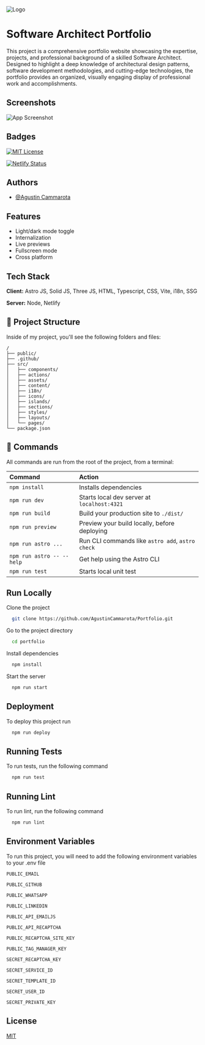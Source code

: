 ![Logo](https://agustincammarota.com/favicon/favicon.svg)

# Software Architect Portfolio

This project is a comprehensive portfolio website showcasing the expertise, projects, and professional background of a skilled Software Architect. Designed to highlight a deep knowledge of architectural design patterns, software development methodologies, and cutting-edge technologies, the portfolio provides an organized, visually engaging display of professional work and accomplishments.

## Screenshots

![App Screenshot](https://agustincammarota.com/assets/website-agustin-cammarota.webp)

## Badges

[![MIT License](https://img.shields.io/badge/License-MIT-green.svg)](https://choosealicense.com/licenses/mit/)

[![Netlify Status](https://api.netlify.com/api/v1/badges/22397ab0-29e4-4015-a008-c2461b6982e7/deploy-status)](https://app.netlify.com/sites/agustincammarota/deploys)

## Authors

- [@Agustin Cammarota](https://github.com/AgustinCammarota)

## Features

- Light/dark mode toggle
- Internalization
- Live previews
- Fullscreen mode
- Cross platform

## Tech Stack

**Client:** Astro JS, Solid JS, Three JS, HTML, Typescript, CSS, Vite, i18n, SSG

**Server:** Node, Netlify

## 🚀 Project Structure

Inside of my project, you'll see the following folders and files:

```text
/
├── public/
├── .github/
├── src/
│   ├── components/
│   ├── actions/
│   ├── assets/
│   ├── content/
│   ├── i18n/
│   ├── icons/
│   ├── islands/
│   ├── sections/
│   ├── styles/
│   ├── layouts/
│   └── pages/
└── package.json
```

## 🧞 Commands

All commands are run from the root of the project, from a terminal:

| Command                   | Action                                           |
| :------------------------ | :----------------------------------------------- |
| `npm install`             | Installs dependencies                            |
| `npm run dev`             | Starts local dev server at `localhost:4321`      |
| `npm run build`           | Build your production site to `./dist/`          |
| `npm run preview`         | Preview your build locally, before deploying     |
| `npm run astro ...`       | Run CLI commands like `astro add`, `astro check` |
| `npm run astro -- --help` | Get help using the Astro CLI                     |
| `npm run test`            | Starts local unit test                           |

## Run Locally

Clone the project

```bash
  git clone https://github.com/AgustinCammarota/Portfolio.git
```

Go to the project directory

```bash
  cd portfolio
```

Install dependencies

```bash
  npm install
```

Start the server

```bash
  npm run start
```

## Deployment

To deploy this project run

```bash
  npm run deploy
```

## Running Tests

To run tests, run the following command

```bash
  npm run test
```

## Running Lint

To run lint, run the following command

```bash
  npm run lint
```

## Environment Variables

To run this project, you will need to add the following environment variables to your .env file

`PUBLIC_EMAIL`

`PUBLIC_GITHUB`

`PUBLIC_WHATSAPP`

`PUBLIC_LINKEDIN`

`PUBLIC_API_EMAILJS`

`PUBLIC_API_RECAPTCHA`

`PUBLIC_RECAPTCHA_SITE_KEY`

`PUBLIC_TAG_MANAGER_KEY`

`SECRET_RECAPTCHA_KEY`

`SECRET_SERVICE_ID`

`SECRET_TEMPLATE_ID`

`SECRET_USER_ID`

`SECRET_PRIVATE_KEY`

## License

[MIT](https://choosealicense.com/licenses/mit/)
